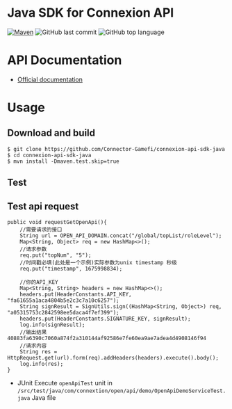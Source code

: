 # Java SDK for Connexion API

[![Maven](https://img.shields.io/badge/maven-3.8.4-blue)](https://connexion.games/)
![GitHub last commit](https://img.shields.io/github/last-commit/Connector-Gamefi/connexion-api-sdk-java)
![GitHub top language](https://img.shields.io/github/languages/top/Connector-Gamefi/connexion-api-sdk-java?color=red)

# API Documentation
- [Official documentation](https://doc.test.connector.games/openapi-cn/#45fa4e00db)

# Usage
## Download and build
```shell
$ git clone https://github.com/Connector-Gamefi/connexion-api-sdk-java
$ cd connexion-api-sdk-java
$ mvn install -Dmaven.test.skip=true
```
## Test

## Test api request
    public void requestGetOpenApi(){
        //需要请求的接口
        String url = OPEN_API_DOMAIN.concat("/global/topList/roleLevel");
        Map<String, Object> req = new HashMap<>();
        //请求参数
        req.put("topNum", "5");
        //时间戳必填(此处是一个示例)实际参数为unix timestamp 秒级
        req.put("timestamp", 1675998834);

        //你的API_KEY
        Map<String, String> headers = new HashMap<>();
        headers.put(HeaderConstants.API_KEY, "fa61655a1aca4804b5e2c3c7a10c6257");
        String signResult = SignUtils.sign((HashMap<String, Object>) req, "a05315753c2842598ee5daca4f7ef399");
        headers.put(HeaderConstants.SIGNATURE_KEY, signResult);
        log.info(signResult);
        //输出结果  40883fa6390c7060a874f2a310144af92586e7fe60ea9ae7adea4d4908146f94
        //请求内容
        String res = HttpRequest.get(url).form(req).addHeaders(headers).execute().body();
        log.info(res);
    }
    
* JUnit
  Execute `openApiTest` unit in `/src/test/java/com/connextion/open/api/demo/OpenApiDemoServiceTest.java` Java file
